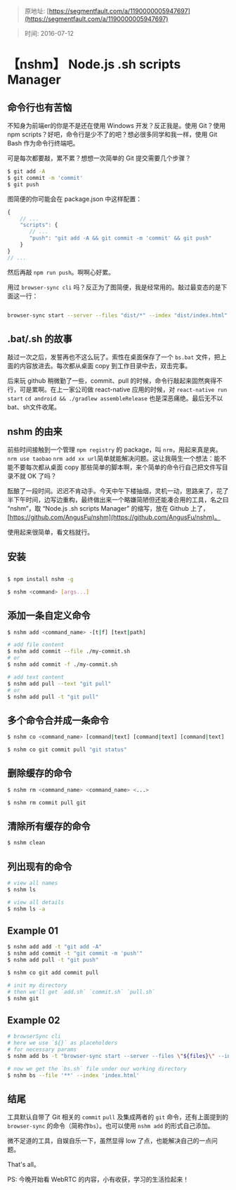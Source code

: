 
> 原地址: [https://segmentfault.com/a/1190000005947697](https://segmentfault.com/a/1190000005947697)

> 时间: 2016-07-12
 
# 【nshm】 Node.js .sh scripts Manager

## 命令行也有苦恼

不知身为前端er的你是不是还在使用 Windows 开发？反正我是。使用 Git？使用 npm scripts？好吧，命令行是少不了的吧？想必很多同学和我一样，使用 Git Bash 作为命令行终端吧。

可是每次都要敲，累不累？想想一次简单的 Git 提交需要几个步骤？
```bash
$ git add -A
$ git commit -m 'commit'
$ git push
```
图简便的你可能会在 package.json 中这样配置：
```js
{
    // ...
    "scripts": {
       // ...
       "push": "git add -A && git commit -m 'commit' && git push"
    }
}
// ...
```
然后再敲 `npm run push`。啊啊心好累。

用过 `browser-sync cli` 吗？反正为了图简便，我是经常用的。敲过最变态的是下面这一行：
```bash

browser-sync start --server --files "dist/*" --index "dist/index.html" --open "external" --reload-debounce --no-notify

```

## .bat/.sh 的故事

敲过一次之后，发誓再也不这么玩了。索性在桌面保存了一个 `bs.bat` 文件，把上面的内容放进去。每次都从桌面 copy 到工作目录中去，双击完事。

后来玩 github 稍微勤了一些，commit、pull 的时候，命令行敲起来固然爽得不行，可是累啊。在上一家公司做 react-native 应用的时候，对 `react-native run start` `cd android && ./gradlew assembleRelease` 也是深恶痛绝。最后无不以 bat、sh文件收尾。

## nshm 的由来

前些时间接触到一个管理 `npm registry` 的 package，叫 `nrm`，用起来真是爽。`nrm use taobao` `nrm add xx url`简单就能解决问题。这让我萌生一个想法：能不能不要每次都从桌面 copy 那些简单的脚本啊，来个简单的命令行自己把文件写目录不就 OK 了吗？

酝酿了一段时间。迟迟不肯动手。今天中午下楼抽烟，灵机一动，思路来了，花了半下午时间，边写边重构，最终做出来一个略嫌简陋但还能凑合用的工具，名之曰 “nshm”，取 “Node.js .sh scripts Manager” 的缩写，放在 Github 上了，[https://github.com/AngusFu/nshm](https://github.com/AngusFu/nshm)。

使用起来很简单，看文档就行。

## 安装
```bash

$ npm install nshm -g

$ nshm <command> [args...]

```

## 添加一条自定义命令

```bash
$ nshm add <command_name> -[t|f] [text|path]

# add file content
$ nshm add commit --file ./my-commit.sh
# or
$ nshm add commit -f ./my-commit.sh

# add text content
$ nshm add pull --text "git pull"
# or
$ nshm add pull -t "git pull"
```

## 多个命令合并成一条命令

```bash
$ nshm co <command_name> [command|text] [command|text] [command|text] [...]

$ nshm co git commit pull "git status"
```

## 删除缓存的命令

```bash
$ nshm rm <command_name> <command_name> <...> 

$ nshm rm commit pull git
```

## 清除所有缓存的命令

```bash
$ nshm clean
```

## 列出现有的命令

```bash
# view all names
$ nshm ls

# view all details
$ nshm ls -a
```

## Example 01

```bash
$ nshm add add -t "git add -A"
$ nshm add commit -t "git commit -m 'push'"
$ nshm add pull -t "git push"

$ nshm co git add commit pull

# init my directory
# then we'll get `add.sh` `commit.sh` `pull.sh`
$ nshm git 
```

## Example 02

```bash
# browserSync cli 
# here we use `${}` as placeholders
# for necessary params
$ nshm add bs -t "browser-sync start --server --files \"${files}\" --index \"${index}\" --open \"external\" --reload-debounce --no-notify"

# now we get the `bs.sh` file under our working directory
$ nshm bs --file '**' --index 'index.html'
```

## 结尾

工具默认自带了 Git 相关的 `commit` `pull` 及集成两者的 `git` 命令，还有上面提到的 `browser-sync` 的命令（简称作`bs`）。也可以使用 `nshm add` 的形式自己添加。

微不足道的工具，自娱自乐一下，虽然显得 low 了点，也能解决自己的一点问题。

That's all。

PS: 今晚开始看 WebRTC 的内容，小有收获，学习的生活捡起来！





